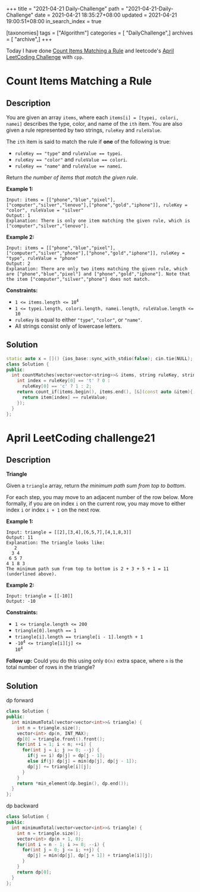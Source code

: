 +++
title = "2021-04-21 Daily-Challenge"
path = "2021-04-21-Daily-Challenge"
date = 2021-04-21 18:35:27+08:00
updated = 2021-04-21 19:00:51+08:00
in_search_index = true

[taxonomies]
tags = ["Algorithm"]
categories = [ "DailyChallenge",]
archives = [ "archive",]
+++

Today I have done [Count Items Matching a Rule](https://leetcode.com/problems/count-items-matching-a-rule/)  and leetcode's [April LeetCoding Challenge](https://leetcode.com/explore/challenge/card/april-leetcoding-challenge-2021/595/week-3-april-15th-april-21st/3715/) with `cpp`.

<!-- more -->

# Count Items Matching a Rule

## Description

You are given an array `items`, where each `items[i] = [typei, colori, namei]` describes the type, color, and name of the `ith` item. You are also given a rule represented by two strings, `ruleKey` and `ruleValue`.

The `ith` item is said to match the rule if **one** of the following is true:

- `ruleKey == "type"` and `ruleValue == typei`.
- `ruleKey == "color"` and `ruleValue == colori`.
- `ruleKey == "name"` and `ruleValue == namei`.

Return *the number of items that match the given rule*.

 

**Example 1:**

```
Input: items = [["phone","blue","pixel"],["computer","silver","lenovo"],["phone","gold","iphone"]], ruleKey = "color", ruleValue = "silver"
Output: 1
Explanation: There is only one item matching the given rule, which is ["computer","silver","lenovo"].
```

**Example 2:**

```
Input: items = [["phone","blue","pixel"],["computer","silver","phone"],["phone","gold","iphone"]], ruleKey = "type", ruleValue = "phone"
Output: 2
Explanation: There are only two items matching the given rule, which are ["phone","blue","pixel"] and ["phone","gold","iphone"]. Note that the item ["computer","silver","phone"] does not match.
```

 

**Constraints:**

- <code>1 <= items.length <= 10<sup>4</sup></code>
- `1 <= typei.length, colori.length, namei.length, ruleValue.length <= 10`
- `ruleKey` is equal to either `"type"`, `"color"`, or `"name"`.
- All strings consist only of lowercase letters.

## Solution

``` cpp
static auto x = []() {ios_base::sync_with_stdio(false); cin.tie(NULL); return NULL; }();
class Solution {
public:
  int countMatches(vector<vector<string>>& items, string ruleKey, string ruleValue) {
    int index = ruleKey[0] == 't' ? 0 :
      ruleKey[0] == 'c' ? 1 : 2;
    return count_if(items.begin(), items.end(), [&](const auto &item){
      return item[index] == ruleValue;
    });
  }
};
```

# April LeetCoding challenge21

## Description

**Triangle**

Given a `triangle` array, return *the minimum path sum from top to bottom*.

For each step, you may move to an adjacent number of the row below. More formally, if you are on index `i` on the current row, you may move to either index `i` or index `i + 1` on the next row.

 

**Example 1:**

```
Input: triangle = [[2],[3,4],[6,5,7],[4,1,8,3]]
Output: 11
Explanation: The triangle looks like:
   2
  3 4
 6 5 7
4 1 8 3
The minimum path sum from top to bottom is 2 + 3 + 5 + 1 = 11 (underlined above).
```

**Example 2:**

```
Input: triangle = [[-10]]
Output: -10
```

 

**Constraints:**

- `1 <= triangle.length <= 200`
- `triangle[0].length == 1`
- `triangle[i].length == triangle[i - 1].length + 1`
- <code>-10<sup>4</sup> <= triangle[i][j] <= 10<sup>4</sup></code>

 

**Follow up:** Could you do this using only `O(n)` extra space, where `n` is the total number of rows in the triangle?

## Solution

dp forward

``` cpp
class Solution {
public:
  int minimumTotal(vector<vector<int>>& triangle) {
    int n = triangle.size();
    vector<int> dp(n, INT_MAX);
    dp[0] = triangle.front().front();
    for(int i = 1; i < n; ++i) {
      for(int j = i; j >= 0; --j) {
        if(j == i) dp[j] = dp[j - 1];
        else if(j) dp[j] = min(dp[j], dp[j - 1]);
        dp[j] += triangle[i][j];
      }
    }
    return *min_element(dp.begin(), dp.end());
  }
};
```

dp backward

``` cpp
class Solution {
public:
  int minimumTotal(vector<vector<int>>& triangle) {
    int n = triangle.size();
    vector<int> dp(n + 1, 0);
    for(int i = n - 1; i >= 0; --i) {
      for(int j = 0; j <= i; ++j) {
        dp[j] = min(dp[j], dp[j + 1]) + triangle[i][j];
      }
    }
    return dp[0];
  }
};
```
